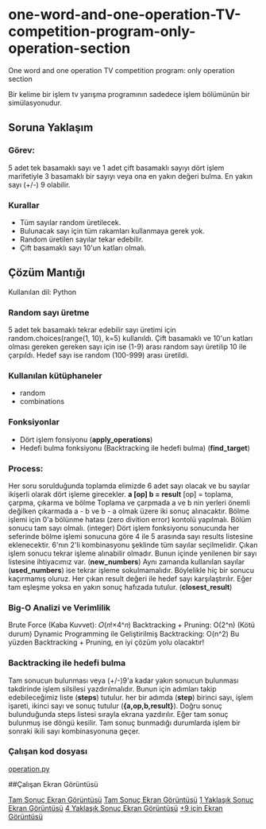 # one-word-and-one-operation-TV-competition-program-only-operation-section
One word and one operation TV competition program: only operation section

Bir kelime bir işlem tv yarışma programının sadedece işlem bölümünün bir simülasyonudur.
## Soruna Yaklaşım
### Görev: 
5 adet tek basamaklı sayı ve 1 adet çift basamaklı sayıyı dört işlem marifetiyle 3 basamaklı bir sayıyı veya ona en yakın değeri bulma. En yakın sayı (+/-) 9 olabilir.
### Kurallar
- Tüm sayılar random üretilecek.
- Bulunacak sayı için tüm rakamları kullanmaya gerek yok.
- Random üretilen sayılar tekar edebilir.
- Çift basamaklı sayı 10'un katları olmalı.

## Çözüm Mantığı
Kullanılan dil: Python
### Random sayı üretme
5 adet tek basamaklı tekrar edebilir sayı üretimi için random.choices(range(1, 10), k=5) kullanıldı.
Çift basamaklı ve 10'un katları olması gereken gereken sayı için ise (1-9) arası random sayı üretilip 10 ile çarpıldı.
Hedef sayı ise random (100-999) arası üretildi.

### Kullanılan kütüphaneler
- random
- combinations
  
### Fonksiyonlar
- Dört işlem fonsiyonu (**apply_operations**)
- Hedefi bulma fonksiyonu (Backtracking ile hedefi bulma) (**find_target**)

### Process:
Her soru sorulduğunda toplamda elimizde 6 adet sayı olacak ve bu sayılar ikişerli olarak dört işleme girecekler. **a [op] b = result**
[op] = toplama, çarpma, çıkarma ve bölme
Toplama ve çarpmada a ve b nin yerleri önemli değilken çıkarmada a - b ve b - a olmak üzere iki sonuç alınacaktır.
Bölme işlemi için 0'a bölünme hatası (zero divition error) kontolü yapılmalı. Bölüm sonucu tam sayı olmalı. (integer)
Dört işlem fonksiyonu sonucunda her seferinde bölme işlemi sonucuna göre 4 ile 5 arasında sayı results listesine eklenecektir.
6'nın 2'li kombinasyonu şeklinde tüm sayılar seçilmelidir.
Çıkan işlem sonucu tekrar işleme alınabilir olmadır. Bunun içinde yenilenen bir sayı listesine ihtiyacımız var. (**new_numbers**) Aynı zamanda kullanılan sayılar (**used_numbers**) ise tekrar işleme sokulmamalıdır.
Böylelikle hiç bir sonucu kaçırmamış oluruz. Her çıkan result değeri ile hedef sayı karşılaştırılır. Eğer tam eşleşme yoksa en yakın sonuç hafızada tutulur. (**closest_result**)
### Big-O Analizi ve Verimlilik
Brute Force (Kaba Kuvvet): 𝑂(𝑛!×4^𝑛)
Backtracking + Pruning: O(2^n) (Kötü durum)
Dynamic Programming ile Geliştirilmiş Backtracking: O(n^2)
Bu yüzden Backtracking + Pruning, en iyi çözüm yolu olacaktır!

### Backtracking ile hedefi bulma
Tam sonucun bulunması veya (+/-)9'a kadar yakın sonucun bulunması takdirinde işlem silsilesi yazdırılmalıdır. Bunun için adımları takip edebileceğimiz liste (**steps**) tutulur. her bir adımda (**step**) birinci sayı, işlem işareti, ikinci sayı ve sonuç tutulur (**{a,op,b,result}**). Doğru sonuç bulunduğunda steps listesi sırayla ekrana yazdırılır. Eğer tam sonuç bulunmuş ise döngü kesilir. Tam sonuç bunmadığı durumlarda işlem bir sonraki ikili sayı kombinasyonuna geçer.

### Çalışan kod dosyası
[operation.py](operation.py)

##Çalışan Ekran Görüntüsü

[Tam Sonuç Ekran Görüntüsü](ss_runtime_result_4.png)
[Tam Sonuç Ekran Görüntüsü](ss_runtime_result_5.png)
[1 Yaklaşık Sonuç Ekran Görüntüsü](ss_runtime_result_6.png)
[4 Yaklaşık Sonuç Ekran Görüntüsü](ss_runtime_result_7.png)
[+9 için Ekran Görüntüsü](ss_runtime_result_8.png)
